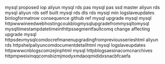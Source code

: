 mysql proposed iop aliyun mysql rds pas mysql pas ssd master aliyun rds mysql aliyun rds self built mysql rds dts rds mysql min logslaveupdates binlogformatrow consequence github ref mysql upgrade mysql mysql httpwwwineedwebhostingcoukblogmysqlupgradefrommysqltomysql mysqltimestampdatetimeinthttpssegmentfaultcomq change affecting upgrade mysql httpsdevmysqlcomdocrefmanenupgradingfrompreviousserieshtml aliyun rds httpshelpaliyuncomdocumentdetailhtml mysql logslaveupdates httpwwwcnblogscomzejinphtml mysql httpblogsaesinacomcnarchives httpmpweixinqqcomsbizmjmodyxmdaoqmididxsnacbfcaefa